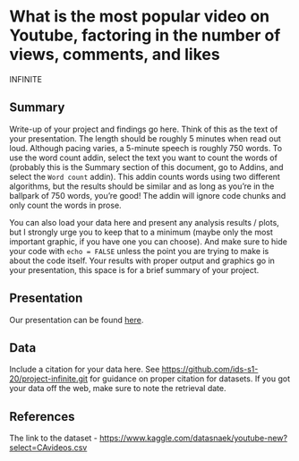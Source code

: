 What is the most popular video on Youtube, factoring in the number of views, comments, and likes
================
INFINITE

## Summary

Write-up of your project and findings go here. Think of this as the text
of your presentation. The length should be roughly 5 minutes when read
out loud. Although pacing varies, a 5-minute speech is roughly 750
words. To use the word count addin, select the text you want to count
the words of (probably this is the Summary section of this document, go
to Addins, and select the `Word count` addin). This addin counts words
using two different algorithms, but the results should be similar and as
long as you’re in the ballpark of 750 words, you’re good\! The addin
will ignore code chunks and only count the words in prose.

You can also load your data here and present any analysis results /
plots, but I strongly urge you to keep that to a minimum (maybe only the
most important graphic, if you have one you can choose). And make sure
to hide your code with `echo = FALSE` unless the point you are trying to
make is about the code itself. Your results with proper output and
graphics go in your presentation, this space is for a brief summary of
your project.

## Presentation

Our presentation can be found [here](presentation/presentation.html).

## Data

Include a citation for your data here. See
<https://github.com/ids-s1-20/project-infinite.git> for guidance
on proper citation for datasets. If you got your data off the web, make
sure to note the retrieval date.

## References

The link to the dataset - 
https://www.kaggle.com/datasnaek/youtube-new?select=CAvideos.csv
